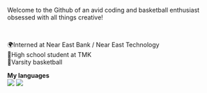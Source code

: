 
<!--
**sevgiyorgancioglu/sevgiyorgancioglu** is a ✨ _special_ ✨ repository because its `README.md` (this file) appears on your GitHub profile.

Here are some ideas to get you started:

- 🔭 I’m currently working on ...
- 🌱 I’m currently learning ...
- 👯 I’m looking to collaborate on ...
- 🤔 I’m looking for help with ...
- 💬 Ask me about ...
- 📫 How to reach me: ...
- 😄 Pronouns: ...
- ⚡ Fun fact: ...
-->

Welcome to the Github of an avid coding and basketball enthusiast obsessed with all things creative!

<br>

🌍Interned at Near East Bank / Near East Technology <br>
🔬High school student at TMK<br>
🏀Varsity basketball<br>

<b> My languages </b> <br>
<img src="https://github.com/user-attachments/assets/1714dbd6-c373-4cd2-bdd7-9f4a63ea6d9c">
<img src="https://github.com/abranhe/programming-languages-logos/blob/master/src/html/html_256x256.png?raw=true">



